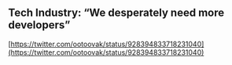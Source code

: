 ## Tech Industry: “We desperately need more developers”
  
  [https://twitter.com/ootoovak/status/928394833718231040](https://twitter.com/ootoovak/status/928394833718231040)